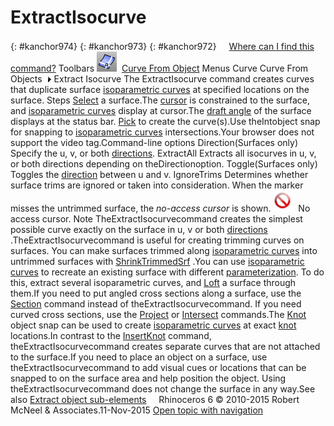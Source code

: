 ---
---


# ExtractIsocurve
{: #kanchor974}
{: #kanchor973}
{: #kanchor972}
 [![images/transparent.gif](images/transparent.gif)Where can I find this command?](javascript:void(0);) Toolbars
![images/extractisocurve.png](images/extractisocurve.png) [Curve From Object](curve-from-object-toolbar.html) 
Menus
Curve
Curve From Objects![images/menuarrow.gif](images/menuarrow.gif)
Extract Isocurve
The ExtractIsocurve command creates curves that duplicate surface [isoparametric curves](isocurve.html) at specified locations on the surface.
Steps
 [Select](select-objects.html) a surface.The [cursor](cursor-tracking-line.html) is constrained to the surface, and [isoparametric curves](isocurve.html) display at cursor.The [draft angle](draftangleanalysis.html) of the surface displays at the status bar. [Pick](pick-location.html) to create the curve(s).Use theIntobject snap for snapping to [isoparametric curves](isocurve.html) intersections.Your browser does not support the video tag.Command-line options
Direction(Surfaces only)
Specify the u, v, or both [directions](curvesurfacedirection.html).
ExtractAll
Extracts all isocurves in u, v, or both directions depending on theDirectionoption.
Toggle(Surfaces only)
Toggles the [direction](curvesurfacedirection.html) between u and v.
IgnoreTrims
Determines whether surface trims are ignored or taken into consideration. When the marker misses the untrimmed surface, the *no-access cursor* is shown.
![images/noaccesscursor.png](images/noaccesscursor.png)
No access cursor.
Note
TheExtractIsocurvecommand creates the simplest possible curve exactly on the surface in u, v or both [directions](curvesurfacedirection.html) .TheExtractIsocurvecommand is useful for creating trimming curves on surfaces. You can make surfaces trimmed along [isoparametric curves](isocurve.html) into untrimmed surfaces with [ShrinkTrimmedSrf](shrinktrimmedsrf.html) .You can use [isoparametric curves](isocurve.html) to recreate an existing surface with different [parameterization](parameterization.html). To do this, extract several isoparametric curves, and [Loft](loft.html) a surface through them.If you need to put angled cross sections along a surface, use the [Section](section.html) command instead of theExtractIsocurvecommand. If you need curved cross sections, use the [Project](project.html) or [Intersect](intersect.html) commands.The [Knot](object-snaps.html#osnap-knot) object snap can be used to create [isoparametric curves](isocurve.html) at exact [knot](knot.html) locations.In contrast to the [InsertKnot](insertknot.html) command, theExtractIsocurvecommand creates separate curves that are not attached to the surface.If you need to place an object on a surface, use theExtractIsocurvecommand to add visual cues or locations that can be snapped to on the surface area and help position the object. Using theExtractIsocurvecommand does not change the surface in any way.See also
 [Extract object sub-elements](sak-extract.html) 
&#160;
&#160;
Rhinoceros 6 © 2010-2015 Robert McNeel &amp; Associates.11-Nov-2015
 [Open topic with navigation](extractisocurve.html) 

